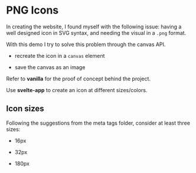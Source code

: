 # PNG Icons

In creating the website, I found myself with the following issue: having a well designed icon in SVG syntax, and needing the visual in a `.png` format.

With this demo I try to solve this problem through the canvas API.

- recreate the icon in a `canvas` element

- save the canvas as an image

Refer to **vanilla** for the proof of concept behind the project.

Use **svelte-app** to create an icon at different sizes/colors.

## Icon sizes

Following the suggestions from the meta tags folder, consider at least three sizes:

- 16px

- 32px

- 180px
